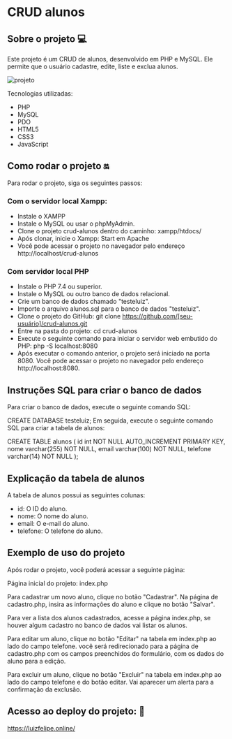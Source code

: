 # CRUD alunos

## Sobre o projeto 💻

Este projeto é um CRUD de alunos, desenvolvido em PHP e MySQL. Ele permite que o usuário cadastre, edite, liste e exclua alunos.

![projeto](https://github.com/luizfspintoo/crud-alunos/assets/122656846/7e8cd4ec-673c-46aa-89a3-345030bf2691)


Tecnologias utilizadas: 
- PHP
- MySQL
- PDO
- HTML5
- CSS3
- JavaScript

## Como rodar o projeto 🔛

Para rodar o projeto, siga os seguintes passos:

### Com o servidor local Xampp:
- Instale o XAMPP
- Instale o MySQL ou usar o phpMyAdmin.
- Clone o projeto crud-alunos dentro do caminho: xampp/htdocs/
- Após clonar, inicie o Xampp: Start em Apache
- Você pode acessar o projeto no navegador pelo endereço http://localhost/crud-alunos

### Com servidor local PHP
- Instale o PHP 7.4 ou superior.
- Instale o MySQL ou outro banco de dados relacional.
- Crie um banco de dados chamado "testeluiz".
- Importe o arquivo alunos.sql para o banco de dados "testeluiz".
- Clone o projeto do GitHub: git clone https://github.com/[seu-usuário]/crud-alunos.git
- Entre na pasta do projeto: cd crud-alunos
- Execute o seguinte comando para iniciar o servidor web embutido do PHP: php -S localhost:8080
- Após executar o comando anterior, o projeto será iniciado na porta 8080. Você pode acessar o projeto no navegador pelo endereço http://localhost:8080.

## Instruções SQL para criar o banco de dados

Para criar o banco de dados, execute o seguinte comando SQL:

CREATE DATABASE testeluiz;
Em seguida, execute o seguinte comando SQL para criar a tabela de alunos:

CREATE TABLE alunos (
	id int NOT NULL AUTO_INCREMENT PRIMARY KEY,
    nome varchar(255) NOT NULL,
    email varchar(100) NOT NULL,
    telefone varchar(14) NOT NULL
);


## Explicação da tabela de alunos

A tabela de alunos possui as seguintes colunas:

- id: O ID do aluno.
- nome: O nome do aluno.
- email: O e-mail do aluno.
- telefone: O telefone do aluno.


## Exemplo de uso do projeto

Após rodar o projeto, você poderá acessar a seguinte página:

Página inicial do projeto: index.php

Para cadastrar um novo aluno, clique no botão "Cadastrar". Na página de cadastro.php, insira as informações do aluno e clique no botão "Salvar".

Para ver a lista dos alunos cadastrados, acesse a página index.php, se houver algum cadastro no banco de dados vai listar os alunos.

Para editar um aluno, clique no botão "Editar" na tabela em index.php ao lado do campo telefone. você será redirecionado para a página de cadastro.php com os campos preenchidos do formulário, com os dados do aluno para a edição.

Para excluir um aluno, clique no botão "Excluir" na tabela em index.php ao lado do campo telefone e do botão editar. Vai aparecer um alerta para a confirmação da exclusão.

## Acesso ao deploy do projeto: 🚀
https://luizfelipe.online/
